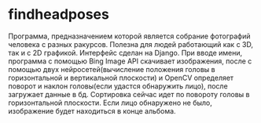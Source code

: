 # findheadposes
Программа, предназначением которой является собрание фотографий человека с разных ракурсов.
Полезна для людей работающий как с 3D, так и с 2D графикой.
Интерфейс сделан на Django.
При вводе имени, программа с помощью Bing Image API скачивает изображения, после с помощью двух нейросетей(вычисление
положения головы в горизонтальной и вертикальной плоскости) и OpenCV определяет поворот и наклон головы(если удастся
обнаружить лицо), после загружает данные в бд. Сортировка сейчас идет по повороту головы в горизонтальной плоскости. Если лицо обнаружено не было, изображение будет находиться в конце альбома.
